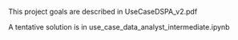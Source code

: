 This project goals are described in UseCaseDSPA_v2.pdf

A tentative solution is in use_case_data_analyst_intermediate.ipynb